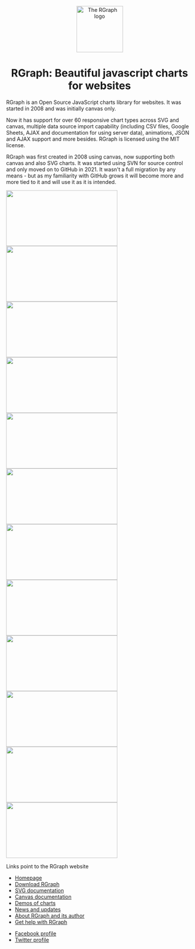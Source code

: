 <p align="center">
  <img src="https://www.rgraph.net/images/logo-250x250.png" alt="The RGraph logo" width="125" height="125" />
</p>

<h1 align="center">RGraph: Beautiful javascript charts for websites</h1>

RGraph is an Open Source JavaScript charts library for websites. It was started in 2008 and was initially
canvas only.

Now it has support for over 60 responsive chart types across SVG and canvas, multiple data source import
capability (including CSV files, Google Sheets, AJAX and documentation for using server data), animations,
JSON and AJAX support and more besides. RGraph is licensed using the MIT license.

RGraph was first created in 2008 using canvas, now supporting both canvas and also SVG charts. It was started
using SVN for source control and only moved on to GitHub in 2021. It wasn't a full migration by any means -
but as my familiarity with GitHub grows it will become more and more tied to it and will use it as it
is intended.

<iv>
  <a href="https://www.rgraph.net/demos/bar-3d-effect-multi-row.html"><img src="https://www.rgraph.net/images/demo-thumbnails/bar-3d-effect-multi-row.png"       align="left" width="300" height="150"/></a>
  <a href="https://www.rgraph.net/demos/bar-i-love-my-dog-de-bordeaux.html"><img src="https://www.rgraph.net/images/demo-thumbnails/bar-i-love-my-dog-de-bordeaux.png" align="left" width="300" height="150"/></a>
  <a href="https://www.rgraph.net/demos/bar-line-switch-effect.html"><img src="https://www.rgraph.net/images/demo-thumbnails/bar-line-switch-effect.png"        align="left" width="300" height="150"/></a>
  <a href="https://www.rgraph.net/demos/bar-segmented.html"><img src="https://www.rgraph.net/images/demo-thumbnails/bar-segmented.png"                 align="left" width="300" height="150"/  ></a>
  <a href="https://www.rgraph.net/demos/line-black-and-purple.html"><img src="https://www.rgraph.net/images/demo-thumbnails/line-black-and-purple.png"         align="left" width="300" height="150"/></a>
  <a href="https://www.rgraph.net/demos/svg-line-nvd.html"><img src="https://www.rgraph.net/images/demo-thumbnails/svg-line-nvd.png"                  align="left" width="300" height="150"/></a>
  <a href="https://www.rgraph.net/demos/bar-rotating-background-dual-canvas.html"><img src="https://www.rgraph.net/images/demo-thumbnails/bar-rotating-background-dual-canvas.png"        align="left" width="300" height="150"/></a>
  <a href="https://www.rgraph.net/demos/donut-3d.html"><img src="https://www.rgraph.net/images/demo-thumbnails/donut-3d.png"                      align="left" width="300" height="150"/></a>
  <a href="https://www.rgraph.net/demos/donut-segments.html"><img src="https://www.rgraph.net/images/demo-thumbnails/donut-segments.png"                align="left" width="300" height="150"/></a>
  <a href="https://www.rgraph.net/demos/meter-google.html"><img src="https://www.rgraph.net/images/demo-thumbnails/meter-google.png"                align="left" width="300" height="150"/></a>
  <a href="https://www.rgraph.net/demos/effects-line-trace-sequential.html"><img src="https://www.rgraph.net/images/demo-thumbnails/effects-line-trace-sequential.png" align="left" width="300" height="150"/></a>
  <a href="https://www.rgraph.net/demos/rose-3d.html"><img src="https://www.rgraph.net/images/demo-thumbnails/rose-3d.png"                       align="left" width="300" height="150"/></a>
</div>

<br clear="all" />

<p>Links point to the RGraph website</p>
  
<ul>
  <li><a href="https://www.rgraph.net" target="_blank" target="_blank" target="_blank" target="_blank" target="_blank" target="_blank" target="_blank">Homepage</a></li>
  <li><a href="https://www.rgraph.net/download.html#stable" target="_blank" target="_blank" target="_blank" target="_blank" target="_blank" target="_blank" target="_blank">Download RGraph</a></li>
  <li><a href="https://www.rgraph.net/svg/index.html" target="_blank" target="_blank" target="_blank" target="_blank" target="_blank" target="_blank">SVG documentation</a></li>
  <li><a href="https://www.rgraph.net/canvas/index.html" target="_blank" target="_blank" target="_blank" target="_blank" target="_blank">Canvas documentation</a></li>
  <li><a href="https://www.rgraph.net/demos/index.html" target="_blank" target="_blank" target="_blank" target="_blank">Demos of charts</a></li>
  <li><a href="https://www.rgraph.net/blog/index.html" target="_blank" target="_blank" target="_blank">News and updates</a></li>
  <li><a href="https://www.rgraph.net/about.html" target="_blank" target="_blank">About RGraph and its author</a></li>
  <li><a href="https://www.rgraph.net/forum/index.html" target="_blank">Get help with RGraph</a></li>
</ul>

<ul>
  <li><a href="https://www.facebook.com/rgraph">Facebook profile</a></li>
  <li><a href="https://twitter.com/_rgraph">Twitter profile</a></li>
</ul>
